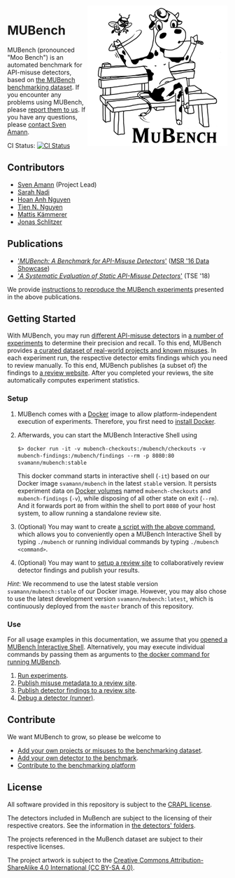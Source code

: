 <img align="right" width="320" height="320" alt="MUBench Logo" src="./meta/logo.png?raw=true" />

# MUBench

MUBench (pronounced "Moo Bench") is an automated benchmark for API-misuse detectors, based on [the MUBench benchmarking dataset](data).
If you encounter any problems using MUBench, please [report them to us](https://github.com/stg-tud/MUBench/issues/new).
If you have any questions, please [contact Sven Amann](http://www.stg.tu-darmstadt.de/staff/sven_amann).

CI Status: [![CI Status](https://api.shippable.com/projects/570d22d52a8192902e1bfa79/badge?branch=master)](https://app.shippable.com/projects/570d22d52a8192902e1bfa79)

## Contributors

* [Sven Amann](http://www.stg.tu-darmstadt.de/staff/sven_amann) (Project Lead)
* [Sarah Nadi](http://www.sarahnadi.org/)
* [Hoan Anh Nguyen](https://sites.google.com/site/nguyenanhhoan/)
* [Tien N. Nguyen](http://home.eng.iastate.edu/~tien/)
* [Mattis Kämmerer](https://github.com/M8is)
* [Jonas Schlitzer](https://github.com/joschli)

## Publications

* ['*MUBench: A Benchmark for API-Misuse Detectors*'](http://sven-amann.de/publications/2016-05-MSR-MUBench-dataset.html) ([MSR '16 Data Showcase](http://2016.msrconf.org/#/data))
* ['*A Systematic Evaluation of Static API-Misuse Detectors*'](http://sven-amann.de/publications/2018-03-A-Systematic-Evalution-of-Static-API-Misuse-Detectors/) (TSE '18)

We provide [instructions to reproduce the MUBench experiments](reproduction/) presented in the above publications.

## Getting Started

With MUBench, you may run [different API-misuse detectors](detectors/) in [a number of experiments](mubench.pipeline/#experiments) to determine their precision and recall.
To this end, MUBench provides [a curated dataset of real-world projects and known misuses](data/).
In each experiment run, the respective detector emits findings which you need to review manually.
To this end, MUBench publishes (a subset of) the findings to [a review website](mubench.reviewsite/).
After you completed your reviews, the site automatically computes experiment statistics.

### Setup

1. MUBench comes with a [Docker](https://www.docker.com/) image to allow platform-independent execution of experiments.
   Therefore, you first need to [install Docker](https://www.docker.com/get-started).
2. Afterwards, you can start the MUBench Interactive Shell using
   
       $> docker run -it -v mubench-checkouts:/mubench/checkouts -v mubench-findings:/mubench/findings --rm -p 8080:80 svamann/mubench:stable
   
   This docker command starts in interactive shell (`-it`) based on our Docker image `svamann/mubench` in the latest `stable` version.
   It persists experiment data on [Docker volumes](https://docs.docker.com/storage/volumes/) named `mubench-checkouts` and `mubench-findings` (`-v`), while disposing of all other state on exit (`--rm`).
   And it forwards port `80` from within the shell to port `8080` of your host system, to allow running a standalone review site.
3. (Optional) You may want to create [a script with the above command](mubench.bin/mubench), which allows you to conveniently open a MUBench Interactive Shell by typing `./mubench` or running individual commands by typing `./mubench <command>`.
4. (Optional) You may want to [setup a review site](mubench.reviewsite/#setup) to collaboratively review detector findings and publish your results.

*Hint*: We recommend to use the latest stable version `svamann/mubench:stable` of our Docker image.
However, you may also chose to use the latest development version `svamann/mubench:latest`, which is continuously deployed from the `master` branch of this repository.

### Use

For all usage examples in this documentation, we assume that you [opened a MUBench Interactive Shell](#setup).
Alternatively, you may execute individual commands by passing them as arguments to [the docker command for running MUBench](#setup).

1. [Run experiments](mubench.pipeline/#run-experiments).
2. [Publish misuse metadata to a review site](mubench.reviewsite/#publish-misuse-metadata).
2. [Publish detector findings to a review site](mubench.reviewsite/#publish-detector-findings).
3. [Debug a detector (runner)](mubench.cli/#debugging-a-detector).

## Contribute

We want MUBench to grow, so please be welcome to

* [Add your own projects or misuses to the benchmarking dataset](data/).
* [Add your own detector to the benchmark](mubench.cli/).
* [Contribute to the benchmarking platform](CONTRIBUTE.md)

## License

All software provided in this repository is subject to the [CRAPL license](CRAPL-LICENSE.txt).

The detectors included in MuBench are subject to the licensing of their respective creators. See the information in [the detectors' folders](detectors).

The projects referenced in the MuBench dataset are subject to their respective licenses.

The project artwork is subject to the [Creative Commons Attribution-ShareAlike 4.0 International (CC BY-SA 4.0)](https://creativecommons.org/licenses/by-sa/4.0/).

